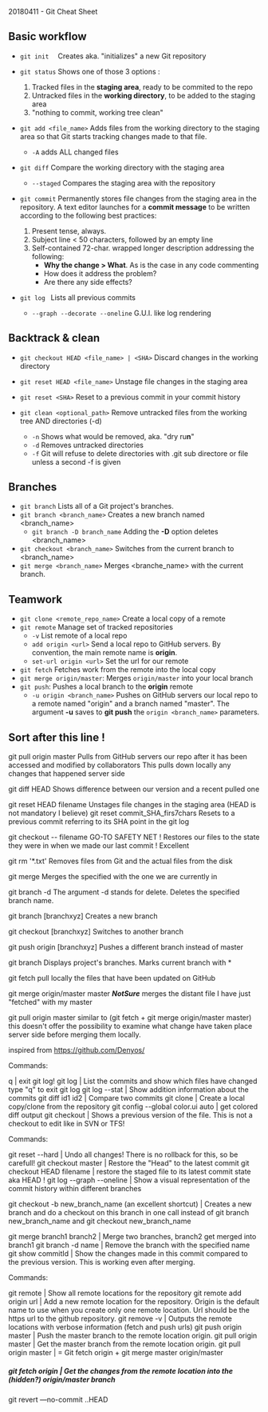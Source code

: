20180411 - Git Cheat Sheet

## Basic workflow

- `git init  ` Creates aka. "initializes" a new Git repository
- `git status` Shows one of those 3 options :
  1. Tracked files in the **staging area**, ready to be commited to the repo
  2. Untracked files in the **working directory**, to be added to the staging area
  3. "nothing to commit, working tree clean"
- `git add <file_name>`  Adds files from the working directory to the staging area so that Git starts tracking changes made to that file.
  - `-A` adds ALL changed files
- `git diff` Compare the working directory with the staging area
    - `--staged` Compares the staging area with the repository
- `git commit` Permanently stores file changes from the staging area in the repository. A text editor launches for a **commit message** to be written according to the following best practices:

  1. Present tense, always.
  2. Subject line < 50 characters, followed by an empty line
  3. Self-contained 72-char. wrapped longer description addressing the following:
     - **Why the change > What**. As is the case in any code commenting
     - How does it address the problem?
     - Are there any side effects?


- `git log ` Lists all previous commits
  - `--graph --decorate --oneline` G.U.I. like log rendering




## Backtrack & clean

- `git checkout HEAD <file_name> | <SHA>` Discard changes in the working directory

- `git reset HEAD <file_name>` Unstage file changes in the staging area

- `git reset <SHA>` Reset to a previous commit in your commit history

- `git clean <optional_path>` Remove untracked files from the working tree AND directories (-d)

  - `-n` Shows what would be removed, aka. "dry ru**n**"
  - `-d` Removes untracked directories
  - `-f` Git will refuse to delete directories with .git sub directore or file unless a second -f is given




## Branches

- `git branch` Lists all of a Git project's branches.
- `git branch <branch_name>` Creates a new branch named <branch_name>
  - `git branch -D branch_name` Adding the **-D** option deletes <branch_name>
- `git checkout <branch_name>` Switches from the current branch to <branch_name>
- `git merge <branch_name>` Merges <branche_name> with the current branch.




## Teamwork

- `git clone <remote_repo_name>` Create a local copy of a remote
- `git remote` Manage set of tracked repositories
  - `-v` List remote of a local repo
  - `add origin <url>` Send a local repo to GitHub servers. By convention, the main remote name is **origin**.
  - `set-url origin <url>` Set the url for our remote
- `git fetch` Fetches work from the remote into the local copy
- `git merge origin/master`: Merges `origin/master` into your local branch
- `git push`: Pushes a local branch to the **origin** remote
  - `-u origin <branch_name>` Pushes on GitHub servers our local repo to a remote named "origin" and a branch named "master". The argument **-u** saves to **git push** the `origin <branch_name>` parameters.



## Sort after this line !

git pull origin master
  Pulls from GitHub servers our repo after it has been accessed and modified by collaborators
  This pulls down locally any changes that happened server side

git diff HEAD
  Shows difference between our version and a recent pulled one

git reset HEAD filename
  Unstages file changes in the staging area (HEAD is not mandatory I believe)
git reset commit_SHA_firs7chars
	Resets to a previous commit referring to its SHA point in the git log

git checkout -- filename
  GO-TO SAFETY NET !
  Restores our files to the state they were in when we made our last commit ! Excellent

git rm '*.txt'
  Removes files from Git and the actual files from the disk


git merge <branch name>
  Merges the specified <branch name> with the one we are currently in


git branch -d <branch name>
  The argument -d stands for delete. Deletes the specified branch name.



git branch [branchxyz]
  Creates a new branch

git checkout [branchxyz]
  Switches to another branch

git push origin [branchxyz]
  Pushes a different branch instead of master

git branch
  Displays project's branches. Marks current branch with *

git fetch
  pull locally the files that have been updated on GitHub

git merge origin/master master
  ***NotSure*** merges the distant file I have just "fetched" with my
  master

git pull origin master
  similar to (git fetch + git merge origin/master master)
  this doesn't offer the possibility to examine what change have taken place
  server side before merging them locally.

inspired from https://github.com/Denyos/

Commands:

q |    exit git log!
git log  |    List the commits and show which files have changed
type "q" to exit git log
git log --stat  |    Show addition information about the commits
git diff id1 id2  |    Compare two commits
git clone  |    Create a local copy/clone from the repository
git config --global color.ui auto |    get colored diff output
git checkout  |    Shows a previous version of the file. This is not a checkout to edit like in SVN or TFS!


  Commands:

 git reset --hard  |    Undo all changes! There is no rollback for this, so be carefull!
  git checkout master  |    Restore the "Head" to the latest commit
	git checkout HEAD filename | restore the staged file to its latest commit state aka HEAD !
  git log --graph --oneline <branch1> <branch2>  |    Show a visual representation of the commit history within different branches

 git checkout -b new_branch_name (an excellent shortcut)
  |    Creates a new branch and do a checkout on this branch in one call instead of git branch new_branch_name and git checkout new_branch_name

  git merge branch1 branch2  |    Merge two branches, branch2 get merged into branch1
  git branch -d name  |    Remove the branch with the specified name
  git show commitId  |    Show the changes made in this commit compared to the previous version. This is working even after merging.



  Commands:

  git remote  |    Show all remote locations for the repository
  git remote add origin url |     Add a new remote location for the repository. Origin is the default name to use when you create only one remote location. Url should be the https url to the github repository.
  git remove -v  |    Outputs the remote locations with verbose information (fetch and push urls)
  git push origin master  |    Push the master branch to the remote location origin.
  git pull origin master  |    Get the master branch from the remote location origin.
  git pull origin master  |    = Git fetch origin + git merge master origin/master

#####   git fetch origin  |    Get the changes from the remote location into the (hidden?) origin/master branch





git revert —no-commit <SHA>..HEAD